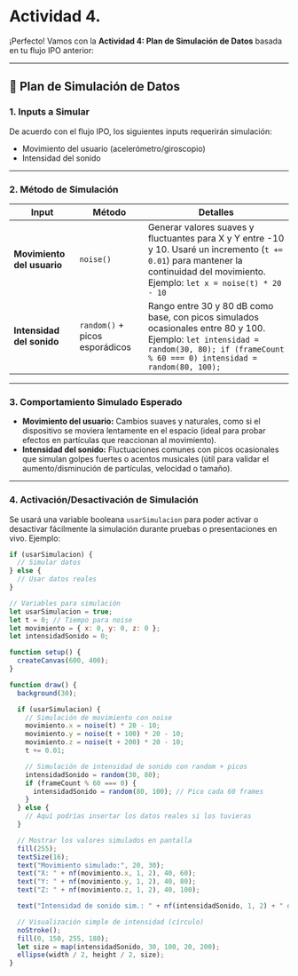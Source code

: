 # Actividad 4.
¡Perfecto! Vamos con la **Actividad 4: Plan de Simulación de Datos** basada en tu flujo IPO anterior:

---

## 🧪 **Plan de Simulación de Datos**

### **1. Inputs a Simular**

De acuerdo con el flujo IPO, los siguientes inputs requerirán simulación:

- Movimiento del usuario (acelerómetro/giroscopio)
- Intensidad del sonido

---

### **2. Método de Simulación**

| Input                        | Método | Detalles |
|-----------------------------|--------|----------|
| **Movimiento del usuario**  | `noise()` | Generar valores suaves y fluctuantes para X y Y entre -10 y 10. Usaré un incremento (`t += 0.01`) para mantener la continuidad del movimiento. Ejemplo: `let x = noise(t) * 20 - 10` |
| **Intensidad del sonido**   | `random()` + picos esporádicos | Rango entre 30 y 80 dB como base, con picos simulados ocasionales entre 80 y 100. Ejemplo: `let intensidad = random(30, 80); if (frameCount % 60 === 0) intensidad = random(80, 100);` |

---

### **3. Comportamiento Simulado Esperado**

- **Movimiento del usuario:** Cambios suaves y naturales, como si el dispositivo se moviera lentamente en el espacio (ideal para probar efectos en partículas que reaccionan al movimiento).
- **Intensidad del sonido:** Fluctuaciones comunes con picos ocasionales que simulan golpes fuertes o acentos musicales (útil para validar el aumento/disminución de partículas, velocidad o tamaño).

---

### **4. Activación/Desactivación de Simulación**

Se usará una variable booleana `usarSimulacion` para poder activar o desactivar fácilmente la simulación durante pruebas o presentaciones en vivo. Ejemplo:

```js
if (usarSimulacion) {
  // Simular datos
} else {
  // Usar datos reales
}
```
```js
// Variables para simulación
let usarSimulacion = true;
let t = 0; // Tiempo para noise
let movimiento = { x: 0, y: 0, z: 0 };
let intensidadSonido = 0;

function setup() {
  createCanvas(600, 400);
}

function draw() {
  background(30);

  if (usarSimulacion) {
    // Simulación de movimiento con noise
    movimiento.x = noise(t) * 20 - 10;
    movimiento.y = noise(t + 100) * 20 - 10;
    movimiento.z = noise(t + 200) * 20 - 10;
    t += 0.01;

    // Simulación de intensidad de sonido con random + picos
    intensidadSonido = random(30, 80);
    if (frameCount % 60 === 0) {
      intensidadSonido = random(80, 100); // Pico cada 60 frames
    }
  } else {
    // Aquí podrías insertar los datos reales si los tuvieras
  }

  // Mostrar los valores simulados en pantalla
  fill(255);
  textSize(16);
  text("Movimiento simulado:", 20, 30);
  text("X: " + nf(movimiento.x, 1, 2), 40, 60);
  text("Y: " + nf(movimiento.y, 1, 2), 40, 80);
  text("Z: " + nf(movimiento.z, 1, 2), 40, 100);

  text("Intensidad de sonido sim.: " + nf(intensidadSonido, 1, 2) + " dB", 20, 140);

  // Visualización simple de intensidad (círculo)
  noStroke();
  fill(0, 150, 255, 180);
  let size = map(intensidadSonido, 30, 100, 20, 200);
  ellipse(width / 2, height / 2, size);
}
```
